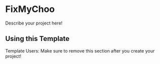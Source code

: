 # FixMyChoo

Describe your project here!

## Using this Template

Template Users: Make sure to remove this section after you create your project!
